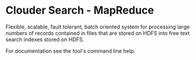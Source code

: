 # Clouder Search - MapReduce

Flexible, scalable, fault tolerant, batch oriented system for processing large numbers of records contained in files 
that are stored on HDFS into free text search indexes stored on HDFS.

For documentation see the tool's command line help.
